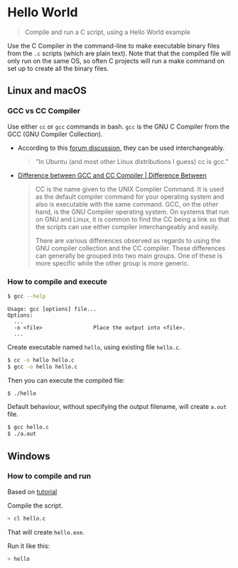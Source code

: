 # Hello World
> Compile and run a C script, using a Hello World example

Use the C Compiler in the command-line to make executable binary files from the `.c` scripts (which are plain text). Note that that the compiled file will only run on the same OS, so often C projects will run a make command on set up to create all the binary files.

## Linux and macOS

### GCC vs CC Compiler

Use either `cc` or `gcc` commands in bash. `gcc` is the GNU C Compiler from the GCC (GNU Compiler Collection).

- According to this [forum discussion](https://ubuntuforums.org/showthread.php?t=1161860), they can be used interchangeably.
    > "In Ubuntu (and most other Linux distributions I guess) cc is gcc."
- [Difference between GCC and CC Compiler | Difference Between](http://www.differencebetween.net/technology/software-technology/difference-between-gcc-and-cc-compiler/#ixzz57An6TmIQ)
    > CC is the name given to the UNIX Compiler Command. It is used as the default compiler command for your operating system and also is executable with the same command. GCC, on the other hand, is the GNU Compiler operating system. On systems that run on GNU and Linux, it is common to find the CC being a link so that the scripts can use either compiler interchangeably and easily.
    >
    > There are various differences observed as regards to using the GNU compiler collection and the CC compiler. These differences can generally be grouped into two main groups. One of these is more specific while the other group is more generic.

### How to compile and execute

```bash
$ gcc --help
```
```
Usage: gcc [options] file...
Options:
  ...
  -o <file>                Place the output into <file>.
  ...
```

Create executable named `hello`, using existing file `hello.c`.

```bash
$ cc -o hello hello.c
$ gcc -o hello hello.c
```

Then you can execute the compiled file:

```bash
$ ./hello
```

Default behaviour, without specifying the output filename, will create `a.out` file.

```bash
$ gcc hello.c
$ ./a.out
```


## Windows

### How to compile and run

Based on [tutorial](https://docs.microsoft.com/en-us/cpp/build/walkthrough-compile-a-c-program-on-the-command-line?view=vs-2019)

Compile the script.
```sh
> cl hello.c
```

That will create `hello.exe`.

Run it like this:

```sh
> hello
```
